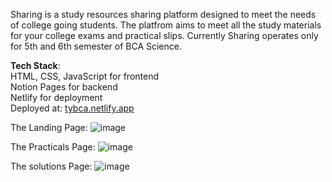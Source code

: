 Sharing is a study resources sharing platform designed to meet the needs of college going students. The platfrom aims to meet all the study materials for your college exams and practical slips.
Currently Sharing operates only for 5th and 6th semester of BCA Science.

**Tech Stack**: </br>HTML, CSS, JavaScript for frontend</br>
Notion Pages for backend</br>
Netlify for deployment<br/>
Deployed at: <a href="tybca.netlify.app">tybca.netlify.app</a></br>

The Landing Page: 
![image](https://github.com/Pratik2512/SharingSite/assets/79019830/3d4e40f8-5397-4de1-8924-a43d61a056a3)

The Practicals Page: 
![image](https://github.com/Pratik2512/SharingSite/assets/79019830/c974cadf-0d24-480f-ab2c-f2bbb3b142ae)

The solutions Page: 
![image](https://github.com/Pratik2512/SharingSite/assets/79019830/2620e1d2-9ead-4087-b009-a63e6dc7cfac)
